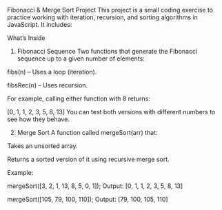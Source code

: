 Fibonacci & Merge Sort Project
This project is a small coding exercise to practice working with iteration, recursion, and sorting algorithms in JavaScript. It includes:

What’s Inside

1. Fibonacci Sequence
   Two functions that generate the Fibonacci sequence up to a given number of elements:

fibs(n) – Uses a loop (iteration).

fibsRec(n) – Uses recursion.

For example, calling either function with 8 returns:

[0, 1, 1, 2, 3, 5, 8, 13]
You can test both versions with different numbers to see how they behave.

2. Merge Sort
   A function called mergeSort(arr) that:

Takes an unsorted array.

Returns a sorted version of it using recursive merge sort.

Example:

mergeSort([3, 2, 1, 13, 8, 5, 0, 1]);
Output: [0, 1, 1, 2, 3, 5, 8, 13]

mergeSort([105, 79, 100, 110]);
Output: [79, 100, 105, 110]
